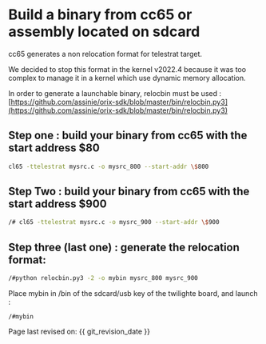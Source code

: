 # Build a binary from cc65 or assembly located on sdcard

cc65 generates a non relocation format for telestrat target.

We decided to stop this format in the kernel v2022.4 because it was too complex to manage it in a kernel which use dynamic memory allocation.

In order to generate a launchable binary, relocbin must be used : [https://github.com/assinie/orix-sdk/blob/master/bin/relocbin.py3](https://github.com/assinie/orix-sdk/blob/master/bin/relocbin.py3)

## Step one : build your binary from cc65 with the start address $80

``` bash
cl65 -ttelestrat mysrc.c -o mysrc_800 --start-addr \$800
```

## Step Two : build your binary from cc65 with the start address $900

``` bash
/# cl65 -ttelestrat mysrc.c -o mysrc_900 --start-addr \$900
```

## Step three (last one) : generate the relocation format:

``` bash
/#python relocbin.py3 -2 -o mybin mysrc_800 mysrc_900
```

Place mybin in /bin of the sdcard/usb key of the twilighte board, and launch : 

```
/#mybin
```


Page last revised on: {{ git_revision_date }}










